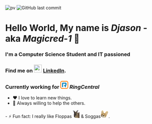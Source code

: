 [linkedin]: https://linkedin.com/in/djason-gadiou
![pv](https://pageview.vercel.app/?github_user=Magicred-1)
![GitHub last commit](https://img.shields.io/github/last-commit/Magicred-1/Portfolio_BTS)
# Hello World, My name is *Djason* - aka *Magicred-1* 👋 

### I'm a Computer Science Student and IT passioned

### Find me on <img src="https://cdn-icons-png.flaticon.com/512/174/174857.png" width="25" height="25" /> [LinkedIn][linkedin].

### Currently working for <img src="https://raw.githubusercontent.com/Magicred-1/Magicred-1/main/asset/img/ringcentral_logo.png" width="25" height="25" /> ***RingCentral***

- ❤️ I love to learn new things.
- 👯 Always willing to help the others.
<div class="markdown_body">
    - ⚡ Fun fact: I really like Floppas<img src="https://raw.githubusercontent.com/Magicred-1/Magicred-1/main/asset/img/floppa_icon.png" width="25" height="25" /> & Soggas<img src="https://raw.githubusercontent.com/Magicred-1/Magicred-1/main/asset/img/sogga_icon.png" width="25" height="25" />.
</div>

<style>
    .markdown-body img {
        vertical-align: bottom;
        box-sizing: content-box;
        background-color: var(--color-canvas-default);
    }
</style>

